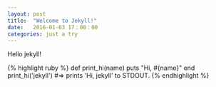 ```yaml
---
layout: post
title:  "Welcome to Jekyll!"
date:   2016-01-03 17：00：00
categories: just a try 
---
```


Hello jekyll!


{% highlight ruby %}
def print_hi(name)
  puts "Hi, #{name}"
end
print_hi('jekyll')
#=> prints 'Hi, jekyll' to STDOUT.
{% endhighlight %}

